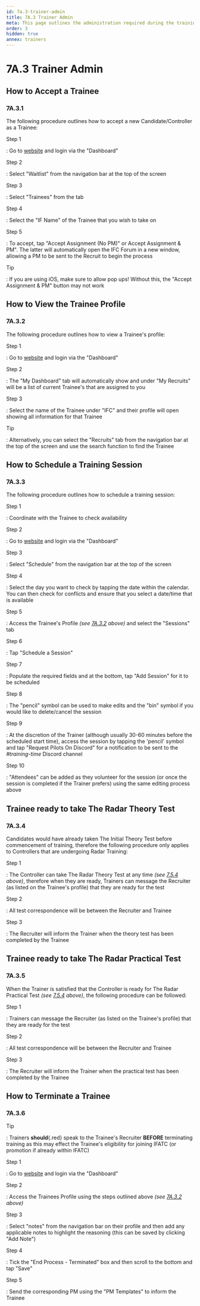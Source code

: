 ```yaml
---
id: 7a.3-trainer-admin
title: 7A.3 Trainer Admin
meta: This page outlines the administration required during the training process.
order: 3
hidden: true
annex: trainers
---
```




# 7A.3 Trainer Admin



## How to Accept a Trainee 



### 7A.3.1 

The following procedure outlines how to accept a new Candidate/Controller as a Trainee:



Step 1

: Go to [website](https://if-atc.com) and login via the "Dashboard"



Step 2

: Select "Waitlist" from the navigation bar at the top of the screen



Step 3

: Select "Trainees" from the tab



Step 4

: Select the "IF Name" of the Trainee that you wish to take on



Step 5

: To accept, tap "Accept Assignment (No PM)" or Accept Assignment & PM". The latter will automatically open the IFC Forum in a new window, allowing a PM to be sent to the Recruit to begin the process



Tip

: If you are using iOS, make sure to allow pop ups! Without this, the "Accept Assignment & PM" button may not work



## How to View the Trainee Profile



### 7A.3.2 

The following procedure outlines how to view a Trainee's profile:



Step 1

: Go to [website](https://if-atc.com) and login via the "Dashboard"



Step 2

: The "My Dashboard" tab will automatically show and under "My Recruits" will be a list of current Trainee's that are assigned to you



Step 3

:  Select the name of the Trainee under "IFC" and their profile will open showing all information for that Trainee 



Tip

: Alternatively, you can select the "Recruits" tab from the navigation bar at the top of the screen and use the search function to find the Trainee



## How to Schedule a Training Session



### 7A.3.3

The following procedure outlines how to schedule a training session: 



Step 1

: Coordinate with the Trainee to check availability



Step 2

: Go to [website](https://if-atc.com) and login via the "Dashboard"



Step 3

: Select "Schedule" from the navigation bar at the top of the screen



Step 4

: Select the day you want to check by tapping the date within the calendar. You can then check for conflicts and ensure that you select a date/time that is available



Step 5

: Access the Trainee's Profile *(see [7A.3.2](/guide/atc-manual/7a.-trainers/7a.3-trainer-admin#7a.3.2) above)* and select the "Sessions" tab



Step 6

: Tap "Schedule a Session"



Step 7

: Populate the required fields and at the bottom, tap "Add Session" for it to be scheduled



Step 8

: The "pencil" symbol can be used to make edits and the "bin" symbol if you would like to delete/cancel the session



Step 9

: At the discretion of the Trainer (although usually 30-60 minutes before the scheduled start time), access the session by tapping the 'pencil' symbol and tap "Request Pilots On Discord" for a notification to be sent to the *#training-time* Discord channel



Step 10

: "Attendees" can be added as they volunteer for the session (or once the session is completed if the Trainer prefers) using the same editing process above



## Trainee ready to take The Radar Theory Test



### 7A.3.4

Candidates would have already taken The Initial Theory Test before commencement of training, therefore the following procedure only applies to Controllers that are undergoing Radar Training:



Step 1

: The Controller can take The Radar Theory Test at any time *(see [7.5.4](/guide/atc-manual/7.-recruitment-and-training/7.5-radar-theory-and-practical-tests#7.5.4) above)*, therefore when they are ready, Trainers can message the Recruiter (as listed on the Trainee's profile) that they are ready for the test



Step 2

: All test correspondence will be between the Recruiter and Trainee



Step 3

: The Recruiter will inform the Trainer when the theory test has been completed by the Trainee



## Trainee ready to take The Radar Practical Test



### 7A.3.5

When the Trainer is satisfied that the Controller is ready for The Radar Practical Test *(see [7.5.4](/guide/atc-manual/7.-recruitment-and-training/7.5-radar-theory-and-practical-tests#7.5.4) above)*, the following procedure can be followed:



Step 1

: Trainers can message the Recruiter (as listed on the Trainee's profile) that they are ready for the test



Step 2

: All test correspondence will be between the Recruiter and Trainee



Step 3

: The Recruiter will inform the Trainer when the practical test has been completed by the Trainee



## How to Terminate a Trainee



### 7A.3.6



Tip

: Trainers **should**{.red} speak to the Trainee's Recruiter **BEFORE** terminating training as this may effect the Trainee's eligibility for joining IFATC (or promotion if already within IFATC)



Step 1

: Go to [website](https://if-atc.com) and login via the "Dashboard"



Step 2

: Access the Trainees Profile using the steps outlined above *(see [7A.3.2](/guide/atc-manual/7a.-trainers/7a.3-trainer-admin#7a.3.2) above)*



Step 3

: Select "notes" from the navigation bar on their profile and then add any applicable notes to highlight the reasoning (this can be saved by clicking "Add Note")



Step 4

: Tick the "End Process - Terminated" box and then scroll to the bottom and tap "Save"



Step 5

: Send the corresponding PM using the "PM Templates" to inform the Trainee


